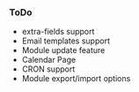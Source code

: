 ### ToDo

* extra-fields support
* Email templates support
* Module update feature
* Calendar Page
* CRON support
* Module export/import options
